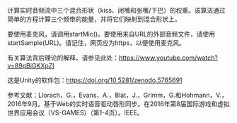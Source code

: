 计算实时音频流中三个混合形状（kiss、闭嘴和张嘴/下巴）的权重。该算法通过简单的方程计算三个频带的能量，并将它们映射到混合形状上。

要使用麦克风，请调用startMic()。要使用来自URL的外部音频文件，请使用startSample(URL)。请记住，网页应为https，以便使用麦克风。

有关算法背后理论的解释，请参见此处：https://www.youtube.com/watch?v=89pBiGKXpZI

这是Unity的软件包：https://doi.org/10.5281/zenodo.5765691

参考文献：Llorach，G.，Evans，A.，Blat，J.，Grimm，G.和Hohmann，V.，2016年9月。基于Web的实时语音驱动唇形同步。在2016年第8届国际游戏和虚拟世界应用会议（VS-GAMES）（第1-4页）。IEEE。
